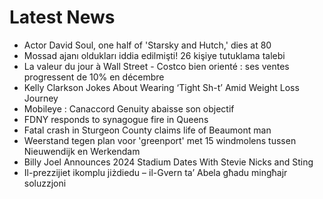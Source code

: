 # Latest News
-  Actor David Soul, one half of 'Starsky and Hutch,' dies at 80
-  Mossad ajanı oldukları iddia edilmişti! 26 kişiye tutuklama talebi
-  La valeur du jour à Wall Street - Costco bien orienté : ses ventes progressent de 10% en décembre
-  Kelly Clarkson Jokes About Wearing ‘Tight Sh-t’ Amid Weight Loss Journey
-  Mobileye : Canaccord Genuity abaisse son objectif
-  FDNY responds to synagogue fire in Queens
-  Fatal crash in Sturgeon County claims life of Beaumont man
-  Weerstand tegen plan voor 'greenport' met 15 windmolens tussen Nieuwendijk en Werkendam
-  Billy Joel Announces 2024 Stadium Dates With Stevie Nicks and Sting
-  Il-prezzijiet ikomplu jiżdiedu – il-Gvern ta’ Abela għadu mingħajr soluzzjoni
